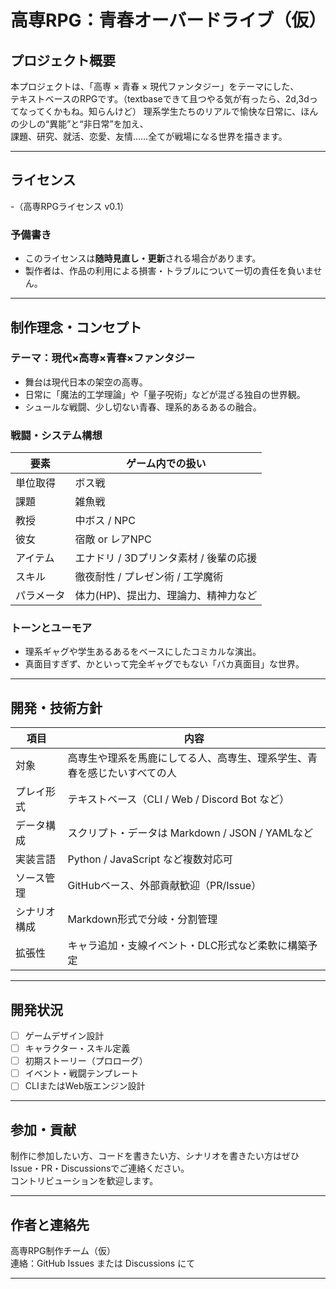 # 高専RPG：青春オーバードライブ（仮）

## プロジェクト概要

本プロジェクトは、「高専 × 青春 × 現代ファンタジー」をテーマにした、  
テキストベースのRPGです。（textbaseできて且つやる気が有ったら、2d,3dってなってくかもね。知らんけど）
理系学生たちのリアルで愉快な日常に、ほんの少しの“異能”と“非日常”を加え、  
課題、研究、就活、恋愛、友情……全てが戦場になる世界を描きます。

---

## ライセンス
 -（高専RPGライセンス v0.1）

### 予備書き
- このライセンスは**随時見直し・更新**される場合があります。
- 製作者は、作品の利用による損害・トラブルについて一切の責任を負いません。

---

## 制作理念・コンセプト

### テーマ：現代×高専×青春×ファンタジー
- 舞台は現代日本の架空の高専。
- 日常に「魔法的工学理論」や「量子呪術」などが混ざる独自の世界観。
- シュールな戦闘、少し切ない青春、理系的あるあるの融合。

### 戦闘・システム構想
| 要素        | ゲーム内での扱い                          |
|-------------|-------------------------------------------|
| 単位取得     | ボス戦                                    |
| 課題         | 雑魚戦                                    |
| 教授         | 中ボス / NPC                              |
| 彼女         | 宿敵 or レアNPC                           |
| アイテム     | エナドリ / 3Dプリンタ素材 / 後輩の応援    |
| スキル       | 徹夜耐性 / プレゼン術 / 工学魔術           |
| パラメータ   | 体力(HP)、提出力、理論力、精神力など     |

### トーンとユーモア
- 理系ギャグや学生あるあるをベースにしたコミカルな演出。
- 真面目すぎず、かといって完全ギャグでもない「バカ真面目」な世界。

---

## 開発・技術方針

| 項目           | 内容                                                  |
|----------------|-------------------------------------------------------|
| 対象           | 高専生や理系を馬鹿にしてる人、高専生、理系学生、青春を感じたいすべての人           |
| プレイ形式     | テキストベース（CLI / Web / Discord Bot など）       |
| データ構成     | スクリプト・データは Markdown / JSON / YAMLなど       |
| 実装言語       | Python / JavaScript など複数対応可                    |
| ソース管理     | GitHubベース、外部貢献歓迎（PR/Issue）                |
| シナリオ構成   | Markdown形式で分岐・分割管理                          |
| 拡張性         | キャラ追加・支線イベント・DLC形式など柔軟に構築予定   |

---

## 開発状況

- [ ] ゲームデザイン設計
- [ ] キャラクター・スキル定義
- [ ] 初期ストーリー（プロローグ）
- [ ] イベント・戦闘テンプレート
- [ ] CLIまたはWeb版エンジン設計

---

## 参加・貢献

制作に参加したい方、コードを書きたい方、シナリオを書きたい方はぜひIssue・PR・Discussionsでご連絡ください。  
コントリビューションを歓迎します。

---

## 作者と連絡先

高専RPG制作チーム（仮）  
連絡：GitHub Issues または Discussions にて

---
